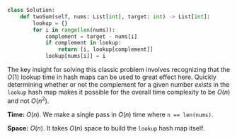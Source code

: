 ```python
class Solution:
    def twoSum(self, nums: List[int], target: int) -> List[int]:
        lookup = {}
        for i in range(len(nums)):
            complement = target - nums[i]
            if complement in lookup:
                return [i, lookup[complement]]
            lookup[nums[i]] = i
```

The key insight for solving this classic problem involves recognizing that the $O(1)$ lookup time in hash maps can be used to great effect here. Quickly determining whether or not the complement for a given number *exists* in the `lookup` hash map makes it possible for the overall time complexity to be $O(n)$ and not $O(n^2)$.

**Time:** $O(n)$. We make a single pass in $O(n)$ time where `n == len(nums)`.

**Space:** $O(n)$. It takes $O(n)$ space to build the `lookup` hash map itself.